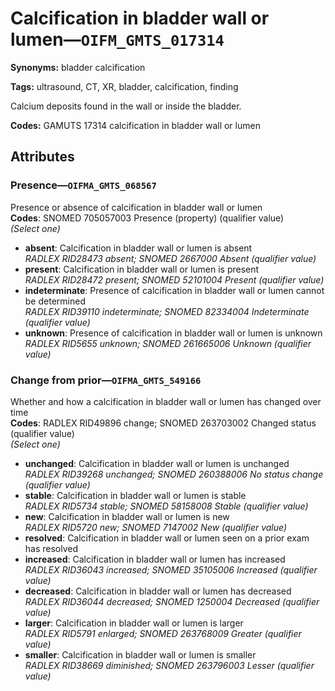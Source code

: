 # Calcification in bladder wall or lumen—`OIFM_GMTS_017314`

**Synonyms:** bladder calcification

**Tags:** ultrasound, CT, XR, bladder, calcification, finding

Calcium deposits found in the wall or inside the bladder.

**Codes:** GAMUTS 17314 calcification in bladder wall or lumen

## Attributes

### Presence—`OIFMA_GMTS_068567`

Presence or absence of calcification in bladder wall or lumen  
**Codes**: SNOMED 705057003 Presence (property) (qualifier value)  
*(Select one)*

- **absent**: Calcification in bladder wall or lumen is absent  
_RADLEX RID28473 absent; SNOMED 2667000 Absent (qualifier value)_
- **present**: Calcification in bladder wall or lumen is present  
_RADLEX RID28472 present; SNOMED 52101004 Present (qualifier value)_
- **indeterminate**: Presence of calcification in bladder wall or lumen cannot be determined  
_RADLEX RID39110 indeterminate; SNOMED 82334004 Indeterminate (qualifier value)_
- **unknown**: Presence of calcification in bladder wall or lumen is unknown  
_RADLEX RID5655 unknown; SNOMED 261665006 Unknown (qualifier value)_

### Change from prior—`OIFMA_GMTS_549166`

Whether and how a calcification in bladder wall or lumen has changed over time  
**Codes**: RADLEX RID49896 change; SNOMED 263703002 Changed status (qualifier value)  
*(Select one)*

- **unchanged**: Calcification in bladder wall or lumen is unchanged  
_RADLEX RID39268 unchanged; SNOMED 260388006 No status change (qualifier value)_
- **stable**: Calcification in bladder wall or lumen is stable  
_RADLEX RID5734 stable; SNOMED 58158008 Stable (qualifier value)_
- **new**: Calcification in bladder wall or lumen is new  
_RADLEX RID5720 new; SNOMED 7147002 New (qualifier value)_
- **resolved**: Calcification in bladder wall or lumen seen on a prior exam has resolved  
- **increased**: Calcification in bladder wall or lumen has increased  
_RADLEX RID36043 increased; SNOMED 35105006 Increased (qualifier value)_
- **decreased**: Calcification in bladder wall or lumen has decreased  
_RADLEX RID36044 decreased; SNOMED 1250004 Decreased (qualifier value)_
- **larger**: Calcification in bladder wall or lumen is larger  
_RADLEX RID5791 enlarged; SNOMED 263768009 Greater (qualifier value)_
- **smaller**: Calcification in bladder wall or lumen is smaller  
_RADLEX RID38669 diminished; SNOMED 263796003 Lesser (qualifier value)_